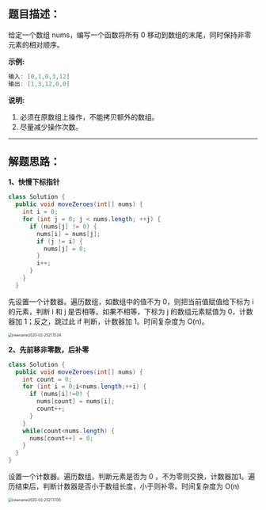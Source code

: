 ## 题目描述：

给定一个数组 nums，编写一个函数将所有 0 移动到数组的末尾，同时保持非零元素的相对顺序。

**示例:**

```c
输入: [0,1,0,3,12]
输出: [1,3,12,0,0]
```


**说明:**

1. 必须在原数组上操作，不能拷贝额外的数组。
2. 尽量减少操作次数。

----

## 解题思路：

**1、快慢下标指针**

```java
class Solution {
  public void moveZeroes(int[] nums) {
    int i = 0;
    for (int j = 0; j < nums.length; ++j) {
      if (nums[j] != 0) {
        nums[i] = nums[j];
        if (j != i) {
          nums[j] = 0;
        }
        i++;
      }
    }
  }
```

先设置一个计数器。遍历数组，如数组中的值不为 0，则把当前值赋值给下标为 i 的元素，判断 i 和 j 是否相等。如果不相等，下标为 j 的数组元素赋值为 0，计数器加 1；反之，跳过此 if 判断，计数器加 1。时间复杂度为 O(n)。

<img src="https://tva1.sinaimg.cn/large/0082zybply1gcaacmsprsj30qe02sq2v.jpg" alt="newname2020-02-2521.15.04" style="zoom:50%;" />

**2、先前移非零数，后补零**

```java
class Solution {
  public void moveZeroes(int[] nums) {
    int count = 0;
    for (int i = 0;i<nums.length;++i) {
      if (nums[i]!=0) {
        nums[count] = nums[i];
        count++;
      }
    }
    while(count<nums.length) {
      nums[count++] = 0;
    }
  }
}
```

设置一个计数器。遍历数组，判断元素是否为 0 ，不为零则交换，计数器加1。遍历结束后，判断计数器是否小于数组长度，小于则补零。时间复杂度为 O(n)

<img src="https://tva1.sinaimg.cn/large/0082zybply1gcaacjobjsj30q8056glq.jpg" alt="newname2020-02-2521.17.00" style="zoom:50%;" />